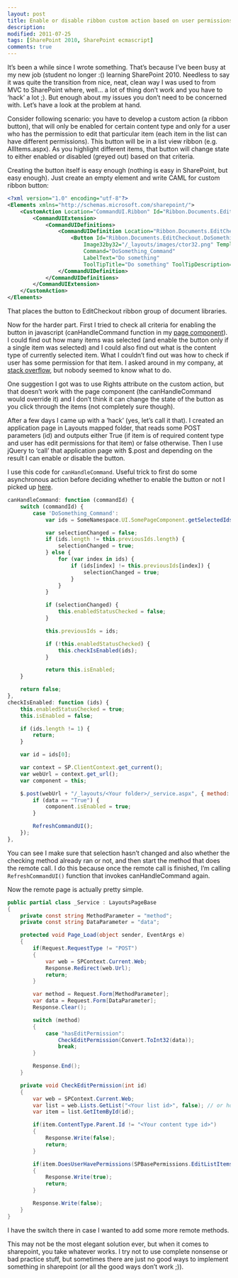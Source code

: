 ```yaml
---
layout: post
title: Enable or disable ribbon custom action based on user permissions
description:
modified: 2011-07-25
tags: [SharePoint 2010, SharePoint ecmascript]
comments: true
---
```

It’s been a while since I wrote something. That’s because I’ve been busy
at my new job (student no longer :() learning SharePoint 2010. Needless
to say it was quite the transition from nice, neat, clean way I was used
to from MVC to SharePoint where, well… a lot of thing don’t work and you
have to ‘hack’ a lot ;). But enough about my issues you don’t need to be
concerned with. Let’s have a look at the problem at hand.

Consider following scenario: you have to develop a custom action (a
ribbon button), that will only be enabled for certain content type and
only for a user who has the permission to edit that particular item
(each item in the list can have different permissions). This button will
be in a list view ribbon (e.g. AllItems.aspx). As you highlight
different items, that button will change state to either enabled or
disabled (greyed out) based on that criteria.

Creating the button itself is easy enough (nothing is easy in
SharePoint, but easy enough). Just create an empty element and write
CAML for custom ribbon button:

```xml
<?xml version="1.0" encoding="utf-8"?>
<Elements xmlns="http://schemas.microsoft.com/sharepoint/">
    <CustomAction Location="CommandUI.Ribbon" Id="Ribbon.Documents.EditCheckout.DoSomething">
        <CommandUIExtension>
            <CommandUIDefinitions>
                <CommandUIDefinition Location="Ribbon.Documents.EditCheckout.Controls._children">
                    <Button Id="Ribbon.Documents.EditCheckout.DoSomethingButton"
                        Image32by32="/_layouts/images/ctor32.png" TemplateAlias="o1"
                        Command="DoSomething_Command"
                        LabelText="Do something"
                        ToolTipTitle="Do something" ToolTipDescription="Does something" />
                </CommandUIDefinition>
            </CommandUIDefinitions>
        </CommandUIExtension>
    </CustomAction>
</Elements>
```

That places the button to EditCheckout ribbon group of document
libraries.

Now for the harder part. First I tried to check all criteria for
enabling the button in javascript (canHandleCommand function in my [page
component](http://www.wictorwilen.se/Post/Creating-a-SharePoint-2010-Ribbon-extension-part-2.aspx)).
I could find out how many items was selected (and enable the button only
if a single item was selected) and I could also find out what is the
content type of currently selected item. What I couldn’t find out was
how to check if user has some permission for that item. I asked around
in my company, at [stack
overflow](http://stackoverflow.com/questions/6692877/sharepoint-2010-enable-custom-ribbon-button-only-if-user-has-permission-to-edit),
but nobody seemed to know what to do.

One suggestion I got was to use Rights attribute on the custom action,
but that doesn’t work with the page component (the canHandleCommand
would override it) and I don’t think it can change the state of the
button as you click through the items (not completely sure though).

After a few days I came up with a ‘hack’ (yes, let’s call it that). I
created an application page in Layouts mapped folder, that reads some
POST parameters (id) and outputs either True (if item is of required
content type and user has edit permissions for that item) or false
otherwise. Then I use jQuery to ‘call’ that application page with
$.post and depending on the result I can enable or disable the button.

I use this code for `canHandleCommand`. Useful trick to first do some
asynchronous action before deciding whether to enable the button or not
I picked up
[here](http://blog.mastykarz.nl/sample-code-asynchronously-checking-ribbon-command/).

```js
canHandleCommand: function (commandId) {
    switch (commandId) {
        case 'DoSomething_Command':
            var ids = SomeNamespace.UI.SomePageComponent.getSelectedIds(); // gets array of 'id' of selected items

            var selectionChanged = false;
            if (ids.length != this.previousIds.length) {
                selectionChanged = true;
            } else {
                for (var index in ids) {
                    if (ids[index] != this.previousIds[index]) {
                        selectionChanged = true;
                    }
                }
            }

            if (selectionChanged) {
                this.enabledStatusChecked = false;
            }

            this.previousIds = ids;

            if (!this.enabledStatusChecked) {
                this.checkIsEnabled(ids);
            }

            return this.isEnabled;
    }

    return false;
},
checkIsEnabled: function (ids) {
    this.enabledStatusChecked = true;
    this.isEnabled = false;

    if (ids.length != 1) {
        return;
    }

    var id = ids[0];

    var context = SP.ClientContext.get_current();
    var webUrl = context.get_url();
    var component = this;

    $.post(webUrl + "/_layouts/<Your folder>/_service.aspx", { method: 'hasEditPermission', data: id }, function (data) {
        if (data == "True") {
            component.isEnabled = true;
        }

        RefreshCommandUI();
    });
},
```

You can see I make sure that selection hasn’t changed and also whether
the checking method already ran or not, and then start the method that
does the remote call. I do this because once the remote call is
finished, I’m calling `RefreshCommandUI()` function that invokes
canHandleCommand again.

Now the remote page is actually pretty simple.

```csharp
public partial class _Service : LayoutsPageBase
{
    private const string MethodParameter = "method";
    private const string DataParameter = "data";

    protected void Page_Load(object sender, EventArgs e)
    {
        if(Request.RequestType != "POST")
        {
            var web = SPContext.Current.Web;
            Response.Redirect(web.Url);
            return;
        }

        var method = Request.Form[MethodParameter];
        var data = Request.Form[DataParameter];
        Response.Clear();

        switch (method)
        {
            case "hasEditPermission":
                CheckEditPermission(Convert.ToInt32(data));
                break;
        }

        Response.End();
    }

    private void CheckEditPermission(int id)
    {
        var web = SPContext.Current.Web;
        var list = web.Lists.GetList("<Your list id>", false); // or however else you get your list
        var item = list.GetItemById(id);

        if(item.ContentType.Parent.Id != "<Your content type id>")
        {
            Response.Write(false);
            return;
        }

        if(item.DoesUserHavePermissions(SPBasePermissions.EditListItems))
        {
            Response.Write(true);
            return;
        }

        Response.Write(false);
    }
}
```

I have the switch there in case I wanted to add some more remote
methods.

This may not be the most elegant solution ever, but when it comes to
sharepoint, you take whatever works. I try not to use complete nonsense
or bad practice stuff, but sometimes there are just no good ways to
implement something in sharepoint (or all the good ways don’t work ;)).
